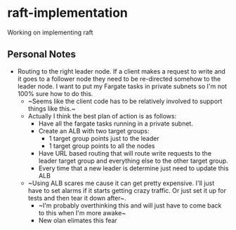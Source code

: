 # raft-implementation
Working on implementing raft

## Personal Notes

* Routing to the right leader node. If a client makes a request to write and it goes to a follower node
they need to be re-directed somehow to the leader node. I want to put my Fargate tasks in private subnets so I'm not 100% sure how to do this. 
    * ~Seems like the client code has to be relatively involved to support things like this.~ 
    * Actually I think the best plan of action is as follows: 
        * Have all the fargate tasks running in a private subnet. 
        * Create an ALB with two target groups: 
            * 1 target group points just to the leader
            * 1 target group points to all the nodes
        * Have URL based routing that will route write requests to the leader target group and everything else to the other target group. 
        * Every time that a new leader is determine just need to update this ALB
    * ~Using ALB scares me cause it can get pretty expensive. I'll just have to set alarms if it starts getting crazy traffic. Or just set it up for tests and then tear it down after~. 
        * ~I'm probably overthinking this and will just have to come back to this when I'm more awake~
        * New olan elimates this fear 
